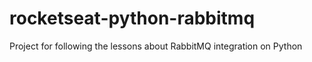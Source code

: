 # rocketseat-python-rabbitmq
Project for following the lessons about RabbitMQ integration on Python
